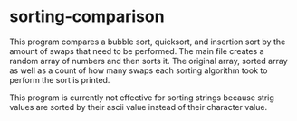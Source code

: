 # sorting-comparison

This program compares a bubble sort, quicksort, and insertion sort by the amount of swaps that need to be performed. 
The main file creates a random array of numbers and then sorts it. The original array, sorted array as well as a count 
of how many swaps each sorting algorithm took to perform the sort is printed. 

This program is currently not effective for sorting strings because strig values are sorted by their ascii value 
instead of their character value. 
